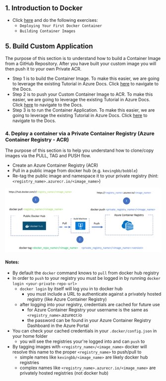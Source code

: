 ## 1. Introduction to Docker

- Click [here](https://katacoda.com/courses/docker) and do the following exercises:
    - ``Deploying Your First Docker Container``
    - ``Building Container Images``

## 5. Build Custom Application

The purpose of this section is to understand how to build a Container Image from a GitHub Repository. After you have built your custom image you will then push it to your own Private ACR.

- Step 1 is to build the Container Image. To make this easier, we are going to leverage the existing Tutorial in Azure Docs. Click [here](https://docs.microsoft.com/en-us/azure/aks/tutorial-kubernetes-prepare-app) to navigate to the Docs.
- Step 2 is to push your Custom Container Image to ACR. To make this easier, we are going to leverage the existing Tutorial in Azure Docs. Click [here](https://docs.microsoft.com/en-us/azure/aks/tutorial-kubernetes-prepare-acr) to navigate to the Docs.
- Step 3 is to run the Container Application. To make this easier, we are going to leverage the existing Tutorial in Azure Docs. Click [here](https://docs.microsoft.com/en-us/azure/aks/tutorial-kubernetes-deploy-application) to navigate to the Docs.

### 4. Deploy a container via a Private Container Registry (Azure Container Registry - ACR)

The purpose of this section is to help you understand how to clone/copy images via the PULL, TAG and PUSH flow.

- Create an Azure Container Registry (ACR)
- Pull in a public image from docker hub (e.g. ```kevingbb/bobble```)
- Re-tag the public image and namespace it to your private registry (hint: ```<registry_name>.azurecr.io/<image_name>```)

![pull/tag/push](images/docker_push_to_registry.png)

#### Notes:

- By default the ```docker``` command knows to ```pull``` from docker hub registry
- In order to ```push``` to your registry you must be logged in by running ```docker login <your-private-repo-url>```
    - ```docker login``` by itself will log you in to docker hub
        - you must include a URL to authenticate against a privately hosted registry (like Azure Container Registry)
    - after logging into your registry, credentials are cached for future use
        - for Azure Container Registry your username is the same as ```<registry_name>```.azurecr.io
        - the password can be found in your Azure Container Registry Dashboard in the Azure Portal
- You can check your cached credentials in your ```.docker/config.json``` in your home folder
    - you will see the registries your're logged into and can ```push``` to
- By tagging images with ```<registry_name>/<image_name>``` docker will resolve this name to the proper ```<registry_name>``` to push/pull to
    - simple names like ```kevingbb/<image_name>``` are likely docker hub registries
    - complex names like ```<registry_name>.azurecr.io/<image_name>``` are privately hosted registries (not docker hub)